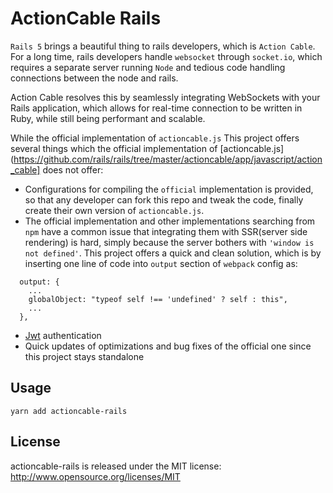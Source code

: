 # ActionCable Rails

`Rails 5` brings a beautiful thing to rails developers, which is `Action Cable`. For a long time, rails developers handle `websocket` through `socket.io`, which requires a separate server running `Node` and tedious code handling connections between the node and rails.

Action Cable resolves this by seamlessly integrating WebSockets with your Rails application, which allows for real-time connection to be written in Ruby, while still being performant and scalable. 

While the official implementation of `actioncable.js` 
This project offers several things which the official implementation of [actioncable.js](https://github.com/rails/rails/tree/master/actioncable/app/javascript/action_cable] does not offer:

* Configurations for compiling the `official` implementation is provided, so that any developer can fork this repo and tweak the code, finally create their own version of `actioncable.js`.
* The official implementation and other implementations searching from `npm` have a common issue that integrating them with SSR(server side rendering) is hard, simply because the server bothers with `'window is not defined'`. This project offers a quick and clean solution, which is by inserting one line of code into `output` section of `webpack` config as:
```
  output: {
    ...
    globalObject: "typeof self !== 'undefined' ? self : this",
    ...
  },
```
* [Jwt](https://jwt.io/) authentication  
* Quick updates of optimizations and bug fixes of the official one since this project stays standalone

## Usage

`yarn add actioncable-rails`

## License

actioncable-rails is released under the MIT license:
http://www.opensource.org/licenses/MIT


